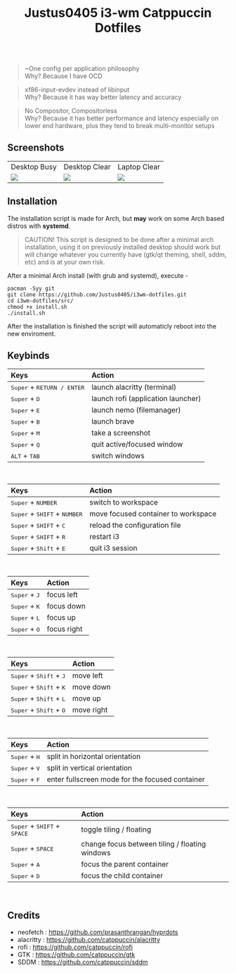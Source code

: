 <div align = center><h1>Justus0405 i3-wm Catppuccin Dotfiles</h1><br><br>
<div align = left>
 
> ~One config per application philosophy <br>
> Why? Because I have OCD

> xf86-input-evdev instead of libinput <br> 
> Why? Because it has way better latency and accuracy

> No Compositor, Compositorless <br>
> Why? Because it has better performance and latency especially on lower end hardware, plus they tend to break multi-monitor setups

## Screenshots

<div align="center"><table><tr><td>Desktop Busy</td><td>Desktop Clear</td><td>Laptop Clear</td></tr><tr><td>
<img src="https://github.com/Justus0405/i3wm-dotfiles/assets/143542687/d4c5504f-49e9-438c-a139-1564b8d4bb35"/></td><td>
<img src="https://github.com/Justus0405/i3wm-dotfiles/assets/143542687/e5713d05-7c7c-4e3b-904e-1fc28fe1ab9d"/></td><td>
<img src="https://github.com/Justus0405/i3wm-dotfiles/assets/143542687/0261a05d-3c34-4484-8043-532ed8683106"/></td></tr>
</table></div>

## Installation

The installation script is made for Arch, but **may** work on some Arch based distros with **systemd**.

> CAUTION!
> This script is designed to be done after a minimal arch installation, using it on previously installed desktop should work but will change whatever you currently have (gtk/qt theming, shell, sddm, etc) and is at your own risk.

After a minimal Arch install (with grub and systemd), execute -

<div align = left>

```shell
pacman -Syy git
git clone https://github.com/Justus0405/i3wm-dotfiles.git
cd i3wm-dotfiles/src/
chmod +x install.sh
./install.sh
```

<div align = left>

After the installation is finished the script will automaticly reboot into the new enviroment.

## Keybinds

| Keys | Action |
| :--  | :-- |
| <kbd>Super</kbd> + <kbd>RETURN / ENTER</kbd> | launch alacritty (terminal)
| <kbd>Super</kbd> + <kbd>D</kbd> | launch rofi (application launcher)
| <kbd>Super</kbd> + <kbd>E</kbd> | launch nemo (filemanager)
| <kbd>Super</kbd> + <kbd>B</kbd> | launch brave
| <kbd>Super</kbd> + <kbd>M</kbd> | take a screenshot
| <kbd>Super</kbd> + <kbd>Q</kbd> | quit active/focused window
| <kbd>ALT</kbd> + <kbd>TAB</kbd> | switch windows

<br>

| Keys | Action |
| :--  | :-- |
| <kbd>Super</kbd> + <kbd>NUMBER</kbd> | switch to workspace
| <kbd>Super</kbd> + <kbd>SHIFT</kbd> + <kbd>NUMBER</kbd> | move focused container to workspace
| <kbd>Super</kbd> + <kbd>SHIFT</kbd> + <kbd>C</kbd> | reload the configuration file
| <kbd>Super</kbd> + <kbd>SHIFT</kbd> + <kbd>R</kbd> | restart i3
| <kbd>Super</kbd> + <kbd>Shift</kbd> + <kbd>E</kbd> | quit i3 session

<br>

| Keys | Action |
| :--  | :-- |
| <kbd>Super</kbd> + <kbd>J</kbd> | focus left
| <kbd>Super</kbd> + <kbd>K</kbd> | focus down
| <kbd>Super</kbd> + <kbd>L</kbd> | focus up
| <kbd>Super</kbd> + <kbd>O</kbd> | focus right

<br>

| Keys | Action |
| :--  | :-- |
| <kbd>Super</kbd> + <kbd>Shift</kbd> + <kbd>J</kbd> | move left
| <kbd>Super</kbd> + <kbd>Shift</kbd> + <kbd>K</kbd> | move down
| <kbd>Super</kbd> + <kbd>Shift</kbd> + <kbd>L</kbd> | move up
| <kbd>Super</kbd> + <kbd>Shift</kbd> + <kbd>O</kbd> | move right

<br>

| Keys | Action |
| :--  | :-- |
| <kbd>Super</kbd> + <kbd>H</kbd> | split in horizontal orientation
| <kbd>Super</kbd> + <kbd>V</kbd> | split in vertical orientation
| <kbd>Super</kbd> + <kbd>F</kbd> | enter fullscreen mode for the focused container

<br>

| Keys | Action |
| :--  | :-- |
| <kbd>Super</kbd> + <kbd>SHIFT</kbd> + <kbd>SPACE</kbd> | toggle tiling / floating
| <kbd>Super</kbd> + <kbd>SPACE</kbd> | change focus between tiling / floating windows
| <kbd>Super</kbd> + <kbd>A</kbd> | focus the parent container
| <kbd>Super</kbd> + <kbd>D</kbd> | focus the child container

<br>
<div align = left>

## Credits

 - neofetch : https://github.com/prasanthrangan/hyprdots
 - alacritty : https://github.com/catppuccin/alacritty
 - rofi : https://github.com/catppuccin/rofi
 - GTK : https://github.com/catppuccin/gtk
 - SDDM : https://github.com/catppuccin/sddm
